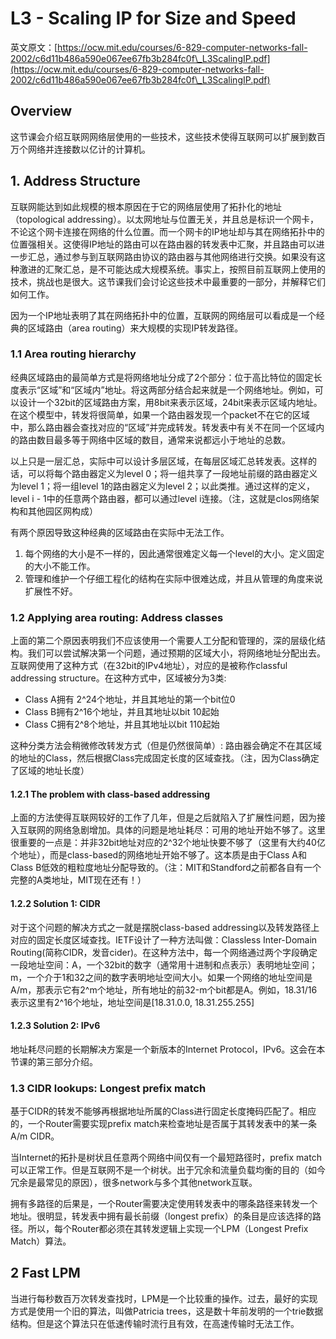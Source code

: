 # L3 - Scaling IP for Size and Speed

英文原文：[https://ocw.mit.edu/courses/6-829-computer-networks-fall-2002/c6d11b486a590e067ee67fb3b284fc0f\_L3ScalingIP.pdf](https://ocw.mit.edu/courses/6-829-computer-networks-fall-2002/c6d11b486a590e067ee67fb3b284fc0f\_L3ScalingIP.pdf)

## Overview

这节课会介绍互联网网络层使用的一些技术，这些技术使得互联网可以扩展到数百万个网络并连接数以亿计的计算机。

## 1. Address Structure

互联网能达到如此规模的根本原因在于它的网络层使用了拓扑化的地址（topological addressing）。以太网地址与位置无关，并且总是标识一个网卡，不论这个网卡连接在网络的什么位置。而一个网卡的IP地址却与其在网络拓扑中的位置强相关。这使得IP地址的路由可以在路由器的转发表中汇聚，并且路由可以进一步汇总，通过参与到互联网路由协议的路由器与其他网络进行交换。如果没有这种激进的汇聚汇总，是不可能达成大规模系统。事实上，按照目前互联网上使用的技术，挑战也是很大。这节课我们会讨论这些技术中最重要的一部分，并解释它们如何工作。

因为一个IP地址表明了其在网络拓扑中的位置，互联网的网络层可以看成是一个经典的区域路由（area routing）来大规模的实现IP转发路径。

### 1.1 Area routing hierarchy

经典区域路由的最简单方式是将网络地址分成了2个部分：位于高比特位的固定长度表示“区域”和“区域内”地址。将这两部分结合起来就是一个网络地址。例如，可以设计一个32bit的区域路由方案，用8bit来表示区域，24bit来表示区域内地址。在这个模型中，转发将很简单，如果一个路由器发现一个packet不在它的区域中，那么路由器会查找对应的“区域”并完成转发。转发表中有关不在同一个区域内的路由数目最多等于网络中区域的数目，通常来说都远小于地址的总数。

以上只是一层汇总，实际中可以设计多层区域，在每层区域汇总转发表。这样的话，可以将每个路由器定义为level 0；将一组共享了一段地址前缀的路由器定义为level 1；将一组level 1的路由器定义为level 2；以此类推。通过这样的定义，level i - 1中的任意两个路由器，都可以通过level i连接。（注，这就是clos网络架构和其他园区网构成）

有两个原因导致这种经典的区域路由在实际中无法工作。

1. 每个网络的大小是不一样的，因此通常很难定义每一个level的大小。定义固定的大小不能工作。
2. 管理和维护一个仔细工程化的结构在实际中很难达成，并且从管理的角度来说扩展性不好。

### 1.2 Applying area routing: Address classes

上面的第二个原因表明我们不应该使用一个需要人工分配和管理的，深的层级化结构。我们可以尝试解决第一个问题，通过预期的区域大小，将网络地址分配出去。互联网使用了这种方式（在32bit的IPv4地址），对应的是被称作classful addressing structure。在这种方式中，区域被分为3类:

* Class A拥有 2^24个地址，并且其地址的第一个bit位0
* Class B拥有2^16个地址，并且其地址以bit 10起始
* Class C拥有2^8个地址，并且其地址以bit 110起始

这种分类方法会稍微修改转发方式（但是仍然很简单）: 路由器会确定不在其区域的地址的Class，然后根据Class完成固定长度的区域查找。（注，因为Class确定了区域的地址长度）

#### 1.2.1 The problem with class-based addressing

上面的方法使得互联网较好的工作了几年，但是之后就陷入了扩展性问题，因为接入互联网的网络急剧增加。具体的问题是地址耗尽：可用的地址开始不够了。这里很重要的一点是：并非32bit地址对应的2^32个地址快要不够了（这里有大约40亿个地址），而是class-based的网络地址开始不够了。这本质是由于Class A和Class B低效的粗粒度地址分配导致的。（注：MIT和Standford之前都各自有一个完整的A类地址，MIT现在还有！）

#### 1.2.2 Solution 1: CIDR

对于这个问题的解决方式之一就是摆脱class-based addressing以及转发路径上对应的固定长度区域查找。IETF设计了一种方法叫做：Classless Inter-Domain Routing(简称CIDR，发音cider)。在这种方法中，每一个网络通过两个字段确定一段地址空间：A，一个32bit的数字（通常用十进制和点表示）表明地址空间；m，一个介于1和32之间的数字表明地址空间大小。如果一个网络的地址空间是A/m，那表示它有2^m个地址，所有地址的前32-m个bit都是A。例如，18.31/16表示这里有2^16个地址，地址空间是\[18.31.0.0, 18.31.255.255]

#### 1.2.3 Solution 2: IPv6

地址耗尽问题的长期解决方案是一个新版本的Internet Protocol，IPv6。这会在本节课的第三部分介绍。

### 1.3 CIDR lookups: Longest prefix match

基于CIDR的转发不能够再根据地址所属的Class进行固定长度掩码匹配了。相应的，一个Router需要实现prefix match来检查地址是否属于其转发表中的某一条A/m CIDR。

当Internet的拓扑是树状且任意两个网络中间仅有一个最短路径时，prefix match可以正常工作。但是互联网不是一个树状。出于冗余和流量负载均衡的目的（如今冗余是最常见的原因），很多network与多个其他network互联。

拥有多路径的后果是，一个Router需要决定使用转发表中的哪条路径来转发一个地址。很明显，转发表中拥有最长前缀（longest prefix）的条目是应该选择的路径。所以，每个Router都必须在其转发逻辑上实现一个LPM（Longest Prefix Match）算法。

## 2 Fast LPM

当进行每秒数百万次转发查找时，LPM是一个比较重的操作。过去，最好的实现方式是使用一个旧的算法，叫做Patricia trees，这是数十年前发明的一个trie数据结构。但是这个算法只在低速传输时流行且有效，在高速传输时无法工作。


















